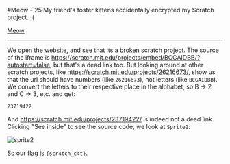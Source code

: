 #Meow - 25
	My friend's foster kittens accidentally encrypted my Scratch project. :(
	
[Meow](http://web.camsctf.com/meow/)

---------------------

We open the website, and see that its a broken scratch project. The source of the iframe is https://scratch.mit.edu/projects/embed/BCGAIDBB/?autostart=false, but that's a dead link too. But looking around at other scratch projects, like https://scratch.mit.edu/projects/26216673/, show us that the url should have numbers (like `26216673`), not letters (like `BCGAIDBB`). We convert the letters to their respective place in the alphabet, so B -> 2 and C -> 3, etc. and get:

`23719422`

And https://scratch.mit.edu/projects/23719422/ is indeed not a dead link. Clicking "See inside" to see the source code, we look at `Sprite2`:

![sprite2](http://i.imgur.com/rWhQwR5.png)

So our flag is `{scr4tch_c4t}`.